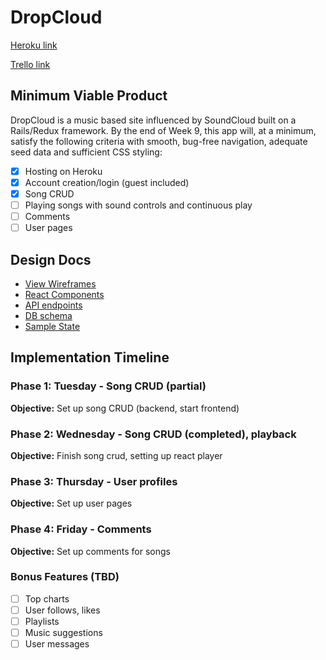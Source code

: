 # DropCloud

[Heroku link][heroku]

[Trello link][trello]

[heroku]: https://thisisdropcloud.herokuapp.com/
[trello]: https://trello.com/b/HZxZWNIR/dropcloud

## Minimum Viable Product

DropCloud is a music based site influenced by SoundCloud built on a Rails/Redux framework. By the end of Week 9, this app will, at a minimum, satisfy the
following criteria with smooth, bug-free navigation, adequate seed data and
sufficient CSS styling:

- [x] Hosting on Heroku
- [x] Account creation/login (guest included)
- [X] Song CRUD
- [ ] Playing songs with sound controls and continuous play
- [ ] Comments
- [ ] User pages

## Design Docs
* [View Wireframes][wireframes]
* [React Components][components]
* [API endpoints][api-endpoints]
* [DB schema][schema]
* [Sample State][sample-state]

[wireframes]: wireframes
[components]: component-hierarchy.md
[sample-state]: sample-state.md
[api-endpoints]: api-endpoints.md
[schema]: schema.md

## Implementation Timeline

### Phase 1: Tuesday - Song CRUD (partial)

**Objective:** Set up song CRUD (backend, start frontend)

### Phase 2: Wednesday - Song CRUD (completed), playback
**Objective:** Finish song crud, setting up react player

### Phase 3: Thursday - User profiles
**Objective:** Set up user pages

### Phase 4: Friday - Comments
**Objective:** Set up comments for songs


### Bonus Features (TBD)
- [ ] Top charts
- [ ] User follows, likes
- [ ] Playlists
- [ ] Music suggestions
- [ ] User messages
